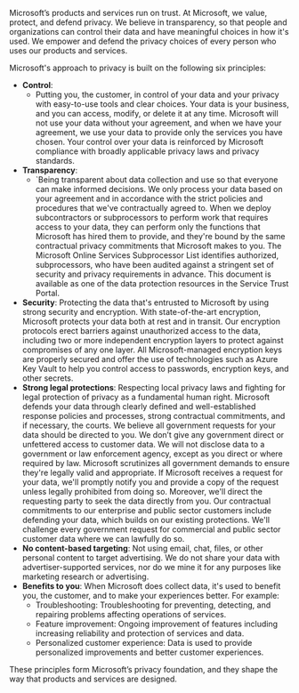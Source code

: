 Microsoft’s products and services run on trust. At Microsoft, we value, protect, and defend privacy. We believe in transparency, so that people and organizations can control their data and have meaningful choices in how it's used. We empower and defend the privacy choices of every person who uses our products and services.

Microsoft's approach to privacy is built on the following six principles:
- **Control**: 
	- Putting you, the customer, in control of your data and your privacy with easy-to-use tools and clear choices. Your data is your business, and you can access, modify, or delete it at any time. Microsoft will not use your data without your agreement, and when we have your agreement, we use your data to provide only the services you have chosen. Your control over your data is reinforced by Microsoft compliance with broadly applicable privacy laws and privacy standards.
- **Transparency**: 
	- `Being transparent about data collection and use so that everyone can make informed decisions. We only process your data based on your agreement and in accordance with the strict policies and procedures that we've contractually agreed to. When we deploy subcontractors or subprocessors to perform work that requires access to your data, they can perform only the functions that Microsoft has hired them to provide, and they're bound by the same contractual privacy commitments that Microsoft makes to you. The Microsoft Online Services Subprocessor List identifies authorized, subprocessors, who have been audited against a stringent set of security and privacy requirements in advance. This document is available as one of the data protection resources in the Service Trust Portal.
- **Security**: Protecting the data that's entrusted to Microsoft by using strong security and encryption. With state-of-the-art encryption, Microsoft protects your data both at rest and in transit. Our encryption protocols erect barriers against unauthorized access to the data, including two or more independent encryption layers to protect against compromises of any one layer. All Microsoft-managed encryption keys are properly secured and offer the use of technologies such as Azure Key Vault to help you control access to passwords, encryption keys, and other secrets.
- **Strong legal protections**: Respecting local privacy laws and fighting for legal protection of privacy as a fundamental human right. Microsoft defends your data through clearly defined and well-established response policies and processes, strong contractual commitments, and if necessary, the courts. We believe all government requests for your data should be directed to you. We don’t give any government direct or unfettered access to customer data. We will not disclose data to a government or law enforcement agency, except as you direct or where required by law. Microsoft scrutinizes all government demands to ensure they're legally valid and appropriate. If Microsoft receives a request for your data, we'll promptly notify you and provide a copy of the request unless legally prohibited from doing so. Moreover, we'll direct the requesting party to seek the data directly from you. Our contractual commitments to our enterprise and public sector customers include defending your data, which builds on our existing protections. We'll challenge every government request for commercial and public sector customer data where we can lawfully do so.
- **No content-based targeting**: Not using email, chat, files, or other personal content to target advertising. We do not share your data with advertiser-supported services, nor do we mine it for any purposes like marketing research or advertising.
- **Benefits to you**: When Microsoft does collect data, it's used to benefit you, the customer, and to make your experiences better. For example:
    - Troubleshooting: Troubleshooting for preventing, detecting, and repairing problems affecting operations of services.
    - Feature improvement: Ongoing improvement of features including increasing reliability and protection of services and data.
    - Personalized customer experience: Data is used to provide personalized improvements and better customer experiences.

These principles form Microsoft’s privacy foundation, and they shape the way that products and services are designed.